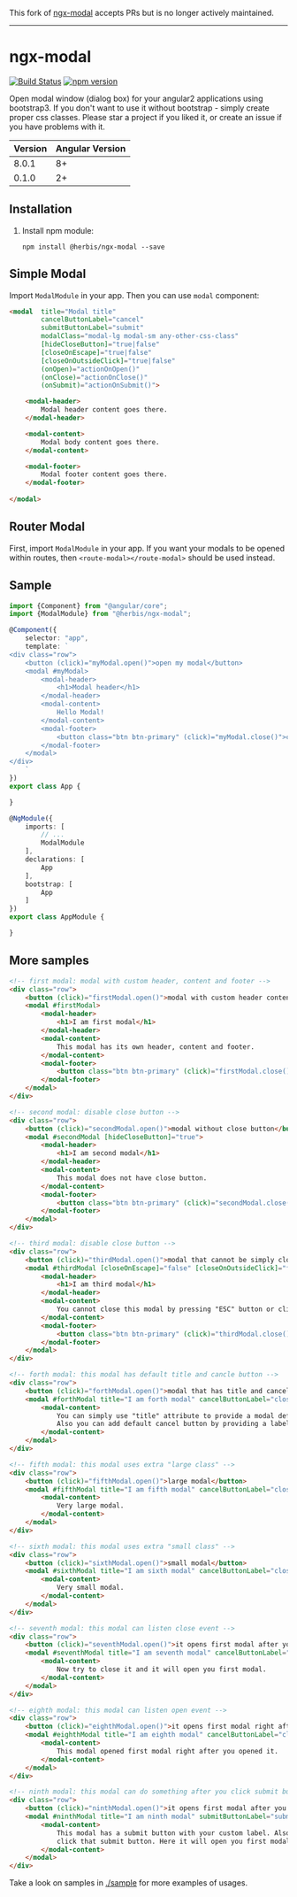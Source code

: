 This fork of [ngx-modal](https://github.com/pleerock/ngx-modal) accepts PRs but is no longer actively maintained. 
___
# ngx-modal

[![Build Status](https://travis-ci.org/Herbis/ngx-modal.svg?branch=master)](https://travis-ci.org/Herbis/ngx-modal)
[![npm version](https://img.shields.io/npm/v/@herbis/ngx-modal.svg)](https://www.npmjs.com/package/@herbis/ngx-modal)

Open modal window (dialog box) for your angular2 applications using bootstrap3. If you don't want to use it without bootstrap - simply create proper css classes. Please star a project if you liked it, or create an issue if you have problems with it.


| Version   | Angular Version |
|-----------|-----------------|
| 8.0.1     |         8+      |
| 0.1.0     |         2+      |

## Installation

1. Install npm module:
    
    `npm install @herbis/ngx-modal --save`


## Simple Modal

Import `ModalModule` in your app. Then you can use `modal` component:

```html
<modal  title="Modal title"
        cancelButtonLabel="cancel"
        submitButtonLabel="submit"
        modalClass="modal-lg modal-sm any-other-css-class"
        [hideCloseButton]="true|false"
        [closeOnEscape]="true|false"
        [closeOnOutsideClick]="true|false"
        (onOpen)="actionOnOpen()"
        (onClose)="actionOnClose()"
        (onSubmit)="actionOnSubmit()">

    <modal-header>
        Modal header content goes there.
    </modal-header>

    <modal-content>
        Modal body content goes there.
    </modal-content>

    <modal-footer>
        Modal footer content goes there.
    </modal-footer>
        
</modal>
```

## Router Modal

First, import `ModalModule` in your app.
If you want your modals to be opened within routes,
then `<route-modal></route-modal>` should be used instead.

## Sample

```typescript
import {Component} from "@angular/core";
import {ModalModule} from "@herbis/ngx-modal";

@Component({
    selector: "app",
    template: `
<div class="row">
    <button (click)="myModal.open()">open my modal</button>
    <modal #myModal>
        <modal-header>
            <h1>Modal header</h1>
        </modal-header>
        <modal-content>
            Hello Modal!
        </modal-content>
        <modal-footer>
            <button class="btn btn-primary" (click)="myModal.close()">close</button>
        </modal-footer>
    </modal>
</div>
    `
})
export class App {

}

@NgModule({
    imports: [
        // ...
        ModalModule
    ],
    declarations: [
        App
    ],
    bootstrap: [
        App
    ]
})
export class AppModule {

}
```

## More samples

```html
<!-- first modal: modal with custom header, content and footer -->
<div class="row">
    <button (click)="firstModal.open()">modal with custom header content and footer</button>
    <modal #firstModal>
        <modal-header>
            <h1>I am first modal</h1>
        </modal-header>
        <modal-content>
            This modal has its own header, content and footer.
        </modal-content>
        <modal-footer>
            <button class="btn btn-primary" (click)="firstModal.close()">okay!</button>
        </modal-footer>
    </modal>
</div>

<!-- second modal: disable close button -->
<div class="row">
    <button (click)="secondModal.open()">modal without close button</button>
    <modal #secondModal [hideCloseButton]="true">
        <modal-header>
            <h1>I am second modal</h1>
        </modal-header>
        <modal-content>
            This modal does not have close button.
        </modal-content>
        <modal-footer>
            <button class="btn btn-primary" (click)="secondModal.close()">okay!</button>
        </modal-footer>
    </modal>
</div>

<!-- third modal: disable close button -->
<div class="row">
    <button (click)="thirdModal.open()">modal that cannot be simply closed</button>
    <modal #thirdModal [closeOnEscape]="false" [closeOnOutsideClick]="false">
        <modal-header>
            <h1>I am third modal</h1>
        </modal-header>
        <modal-content>
            You cannot close this modal by pressing "ESC" button or clicking outside of the modal.
        </modal-content>
        <modal-footer>
            <button class="btn btn-primary" (click)="thirdModal.close()">okay!</button>
        </modal-footer>
    </modal>
</div>

<!-- forth modal: this modal has default title and cancle button -->
<div class="row">
    <button (click)="forthModal.open()">modal that has title and cancel button</button>
    <modal #forthModal title="I am forth modal" cancelButtonLabel="close it">
        <modal-content>
            You can simply use "title" attribute to provide a modal default header.<br/>
            Also you can add default cancel button by providing a label to it.
        </modal-content>
    </modal>
</div>

<!-- fifth modal: this modal uses extra "large class" -->
<div class="row">
    <button (click)="fifthModal.open()">large modal</button>
    <modal #fifthModal title="I am fifth modal" cancelButtonLabel="close it" modalClass="modal-lg">
        <modal-content>
            Very large modal.
        </modal-content>
    </modal>
</div>

<!-- sixth modal: this modal uses extra "small class" -->
<div class="row">
    <button (click)="sixthModal.open()">small modal</button>
    <modal #sixthModal title="I am sixth modal" cancelButtonLabel="close it" modalClass="modal-sm">
        <modal-content>
            Very small modal.
        </modal-content>
    </modal>
</div>

<!-- seventh modal: this modal can listen close event -->
<div class="row">
    <button (click)="seventhModal.open()">it opens first modal after you close it</button>
    <modal #seventhModal title="I am seventh modal" cancelButtonLabel="close it" (onClose)="firstModal.open()">
        <modal-content>
            Now try to close it and it will open you first modal.
        </modal-content>
    </modal>
</div>

<!-- eighth modal: this modal can listen open event -->
<div class="row">
    <button (click)="eighthModal.open()">it opens first modal right after you open it</button>
    <modal #eighthModal title="I am eighth modal" cancelButtonLabel="close it" (onOpen)="firstModal.open()">
        <modal-content>
            This modal opened first modal right after you opened it.
        </modal-content>
    </modal>
</div>

<!-- ninth modal: this modal can do something after you click submit button -->
<div class="row">
    <button (click)="ninthModal.open()">it opens first modal after you click submit button</button>
    <modal #ninthModal title="I am ninth modal" submitButtonLabel="submit" (onSubmit)="firstModal.open()">
        <modal-content>
            This modal has a submit button with your custom label. Also it can make an action after you
            click that submit button. Here it will open you first modal after you click submit.
        </modal-content>
    </modal>
</div>
```

Take a look on samples in [./sample](https://github.com/Herbis/ngx-modal/tree/master/sample) for more examples of
usages.
